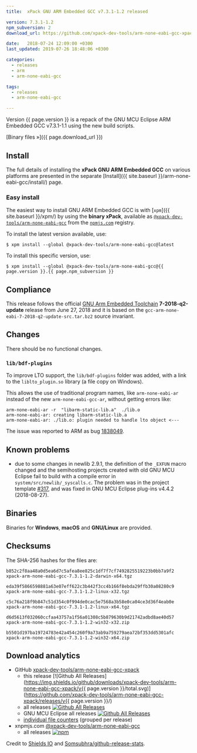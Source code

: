 ```yaml
---
title:  xPack GNU ARM Embedded GCC v7.3.1-1.2 released

version: 7.3.1-1.2
npm_subversion: 2
download_url: https://github.com/xpack-dev-tools/arm-none-eabi-gcc-xpack/releases/v7.3.1-1.2/

date:   2018-07-24 12:09:00 +0300
last_updated: 2019-07-26 18:48:06 +0300

categories:
  - releases
  - arm
  - arm-none-eabi-gcc

tags:
  - releases
  - arm-none-eabi-gcc

---
```


Version {{ page.version }} is a repack of the GNU MCU Eclipse ARM Embedded GCC v7.3.1-1.1 using the new build scripts.

[Binary files »]({{ page.download_url }})

## Install

The full details of installing the **xPack GNU ARM Embedded GCC** on various platforms
are presented in the separate 
[Install]({{ site.baseurl }}/arm-none-eabi-gcc/install/) page.

### Easy install 

The easiest way to install GNU ARM Embedded GCC is with 
[`xpm`]({{ site.baseurl }}/xpm/)
by using the **binary xPack**, available as 
[`@xpack-dev-tools/arm-none-eabi-gcc`](https://www.npmjs.com/package/@xpack-dev-tools/arm-none-eabi-gcc)
from the [`npmjs.com`](https://www.npmjs.com) registry.

To install the latest version available, use:

```console
$ xpm install --global @xpack-dev-tools/arm-none-eabi-gcc@latest
```

To install this specific version, use:

```console
$ xpm install --global @xpack-dev-tools/arm-none-eabi-gcc@{{ page.version }}.{{ page.npm_subversion }}
```

## Compliance

This release follows the official 
[GNU Arm Embedded Toolchain](https://developer.arm.com/open-source/gnu-toolchain/gnu-rm) 
**7-2018-q2-update** release from June 27, 2018 and it is based on the 
`gcc-arm-none-eabi-7-2018-q2-update-src.tar.bz2` source invariant.

## Changes

There should be no functional changes.

### `lib/bdf-plugins`

To improve LTO support, the `lib/bdf-plugins` folder was added, with
a link to the `liblto_plugin.so` library (a file copy on Windows).

This allows the use of traditional program names, like `arm-none-eabi-ar` 
instead of the new `arm-none-eabi-gcc-ar`, without getting errors like:

```
arm-none-eabi-ar -r  "libarm-static-lib.a"  ./lib.o   
arm-none-eabi-ar: creating libarm-static-lib.a
arm-none-eabi-ar: ./lib.o: plugin needed to handle lto object <---
```

The issue was reported to ARM as bug [1838049](https://bugs.launchpad.net/gcc-arm-embedded/+bug/1838049).

## Known problems

- due to some changes in newlib 2.9.1, the definition of the `_EXFUN` macro 
  changed and the semihosting projects created with old GNU MCU Eclipse 
  fail to build with a compile error in 
  `system/src/newlib/_syscalls.c`. The problem was in the project template
  [#317](https://github.com/gnu-mcu-eclipse/eclipse-plugins/issues/317), and
  was fixed in GNU MCU Eclipse plug-ins v4.4.2 (2018-08-27).

## Binaries

Binaries for **Windows**, **macOS** and **GNU/Linux** are provided.

## Checksums

The SHA-256 hashes for the files are:

```console
b852c2f8aa48a0d5ea6d7c5afea8ee825c1df7f7cf7492825519223b0bb7a9f2 
xpack-arm-none-eabi-gcc-7.3.1-1.2-darwin-x64.tgz

eda39f5866598881a63e07eff622c3b442f3cc4b166f8ebda29ffb30a08280c9 
xpack-arm-none-eabi-gcc-7.3.1-1.2-linux-x32.tgz

c5c76a218f9b847c51d354c0f994de0cac5e7568a3b58e0ca04ce3d36f4eab0e 
xpack-arm-none-eabi-gcc-7.3.1-1.2-linux-x64.tgz

d6d5613f032060ccfaa43757a1f56a01308c5b879630b9d21742adbd8ae40d57 
xpack-arm-none-eabi-gcc-7.3.1-1.2-win32-x32.zip

b5501d197ba19724783e42a454c260f9a73ab9a759279aea72bf353dd5301afc 
xpack-arm-none-eabi-gcc-7.3.1-1.2-win32-x64.zip
```

## Download analytics

- GitHub [xpack-dev-tools/arm-none-eabi-gcc-xpack](https://github.com/xpack-dev-tools/arm-none-eabi-gcc-xpack/)
  * this release [![Github All Releases](https://img.shields.io/github/downloads/xpack-dev-tools/arm-none-eabi-gcc-xpack/v{{ page.version }}/total.svg)](https://github.com/xpack-dev-tools/arm-none-eabi-gcc-xpack/releases/v{{ page.version }}/)
  - all releases [![Github All Releases](https://img.shields.io/github/downloads/xpack-dev-tools/arm-none-eabi-gcc-xpack/total.svg)](https://github.com/xpack-dev-tools/arm-none-eabi-gcc-xpack/releases/)
  - GNU MCU Eclipse all releases [![Github All Releases](https://img.shields.io/github/downloads/gnu-mcu-eclipse/arm-none-eabi-gcc/total.svg)](https://github.com/gnu-mcu-eclipse/arm-none-eabi-gcc/releases/)
  - [individual file counters](https://www.somsubhra.com/github-release-stats/?username=xpack-dev-tools&repository=arm-none-eabi-gcc-xpack) (grouped per release)
- xnpmjs.com [@xpack-dev-tools/arm-none-eabi-gcc](https://www.npmjs.com/package/@xpack-dev-tools/arm-none-eabi-gcc)
  - all releases [![npm](https://img.shields.io/npm/dt/@xpack-dev-tools/arm-none-eabi-gcc.svg)](https://www.npmjs.com/package/@xpack-dev-tools/arm-none-eabi-gcc/)

Credit to [Shields IO](https://shields.io) and [Somsubhra/github-release-stats](https://github.com/Somsubhra/github-release-stats).

